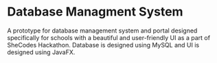 
# Database Managment System

A prototype for database management system and portal designed specifically for schools with a beautiful and user-friendly UI as a part of SheCodes Hackathon. Database is designed using MySQL and UI is designed using JavaFX.
